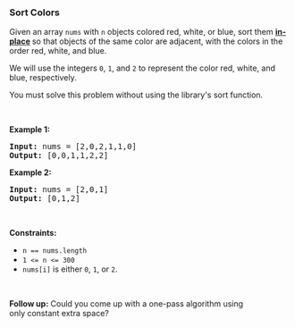 
<h3>Sort Colors</h3>
<div><p>Given an array <code>nums</code> with <code>n</code> objects colored red, white, or blue, sort them <strong><a href="https://en.wikipedia.org/wiki/In-place_algorithm" target="_blank">in-place</a> </strong>so that objects of the same color are adjacent, with the colors in the order red, white, and blue.</p>
<p>We will use the integers <code>0</code>, <code>1</code>, and <code>2</code> to represent the color red, white, and blue, respectively.</p>
<p>You must solve this problem without using the library's sort function.</p>
<p> </p>
<p><strong>Example 1:</strong></p>
<pre><strong>Input:</strong> nums = [2,0,2,1,1,0]
<strong>Output:</strong> [0,0,1,1,2,2]
</pre>
<p><strong>Example 2:</strong></p>
<pre><strong>Input:</strong> nums = [2,0,1]
<strong>Output:</strong> [0,1,2]
</pre>
<p> </p>
<p><strong>Constraints:</strong></p>
<ul>
<li><code>n == nums.length</code></li>
<li><code>1 &lt;= n &lt;= 300</code></li>
<li><code>nums[i]</code> is either <code>0</code>, <code>1</code>, or <code>2</code>.</li>
</ul>
<p> </p>
<p><strong>Follow up:</strong> Could you come up with a one-pass algorithm using only constant extra space?</p>
</div>
